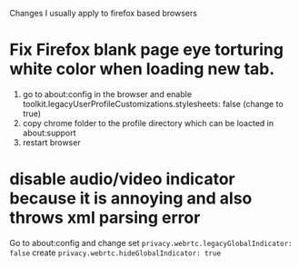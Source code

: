 Changes I usually apply to firefox based browsers

# Fix Firefox blank page eye torturing white color when loading new tab.
1. go to about:config in the browser and enable toolkit.legacyUserProfileCustomizations.stylesheets: false (change to true)
2. copy chrome folder to the profile directory which can be loacted in about:support
3. restart browser

# disable audio/video indicator because it is annoying and also throws xml parsing error
Go to about:config and change 
set `privacy.webrtc.legacyGlobalIndicator: false`
create `privacy.webrtc.hideGlobalIndicator: true`
